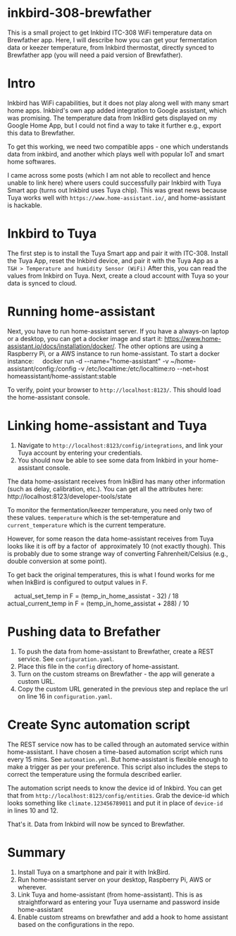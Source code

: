 # inkbird-308-brewfather

This is a small project to get Inkbird ITC-308 WiFi temperature data on Brewfather app. Here, I will describe how you can get your 
fermentation data or keezer temperature, from Inkbird thermostat, directly synced to Brewfather app (you will need a paid version of Brewfather).

# Intro
Inkbird has WiFi capabilities, but it does not play along well with many smart home apps. Inkbird's own app added integration to Google assistant,
which was promising. 
The temperature data from InkBird gets displayed on my Google Home App, but I could not find a way to take it further e.g., export this data to Brewfather.

To get this working, we need two compatible apps - one which understands data from inkbird, and another which plays well with popular IoT
and smart home softwares. 

I came across some posts (which I am not able to recollect and hence unable to link here) where users could successfully pair Inkbird with Tuya Smart app
(turns out Inkbird uses Tuya chip). This was great news because Tuya works well with `https://www.home-assistant.io/`, and home-assistant is hackable.

# Inkbird to Tuya

The first step is to install the Tuya Smart app and pair it with ITC-308. Install the Tuya App, reset the Inkbird device, and pair it with the Tuya App as a
`T&H > Temperature and humidity Sensor (WiFi)`
After this, you can read the values from Inkbird on Tuya. Next, create a cloud account with Tuya so your data is synced to cloud. 

# Running home-assistant

Next, you have to run home-assistant server. If you have a always-on laptop or a desktop, you can get a docker image
and start it: https://www.home-assistant.io/docs/installation/docker/. The other options are using a Raspberry Pi, or a AWS instance to run home-assistant.
To start a docker instance:
    docker run -d --name="home-assistant" -v ~/home-assistant/config:/config -v /etc/localtime:/etc/localtime:ro --net=host homeassistant/home-assistant:stable

To verify, point your browser to `http://localhost:8123/`. This should load the home-assistant console.

# Linking home-assistant and Tuya
1. Navigate to `http://localhost:8123/config/integrations`, and link your Tuya account by entering your credentials.
2. You should now be able to see some data from Inkbird in your home-assistant console.

The data home-assistant receives from InkBird has many other information (such as delay, calibration, etc.). You can get all the attributes here:
    http://localhost:8123/developer-tools/state

To monitor the fermentation/keezer temperature, you need only two of these values. `temperature` which is the set-temperature and `current_temperature` 
which is the current temperature.

However, for some reason the data home-assistant receives from Tuya looks like it is off by a factor of  approximately 10 (not exactly though).
This is probably due to some strange way of converting Fahrenheit/Celsius (e.g., double conversion at some point).

To get back the original temperatures, this is what I found works for me when InkBird is configured to output values in F.

    actual_set_temp in F = (temp_in_home_assistat - 32) / 18
    actual_current_temp in F = (temp_in_home_assistat + 288) / 10

# Pushing data to Brefather
1. To push the data from home-assistant to Brewfather, create a REST service. See `configuration.yaml`.
2. Place this file in the `config` directory of home-assistant.
3. Turn on the custom streams on Brewfather - the app will generate a custom URL.
4. Copy the custom URL generated in the previous step and replace the url on line 16 in `configuration.yaml`.

# Create Sync automation script
The REST service now has to be called through an automated service within home-assistant.
I have chosen a time-based automation script which runs every 15 mins.
See `automation.yml`. But home-assistant is flexible enough to make a trigger as per your preference.
This script also includes the steps to correct the temperature using the formula described earlier.

The automation script needs to know the device id of Inkbird. You can get that from `http://localhost:8123/config/entities`.
Grab the device-id which looks something like `climate.123456789011` and put it in place of `device-id` in lines 10 and 12.

That's it. Data from Inkbird will now be synced to Brewfather.

# Summary
1. Install Tuya on a smartphone and pair it with InkBird.
2. Run home-assistant server on your desktop, Raspberry Pi, AWS or wherever.
3. Link Tuya and home-assistant (from home-assistant). This is as straightforward as entering your Tuya username and password inside home-assistant
4. Enable custom streams on brewfather and add a hook to home assistant based on the configurations in the repo.
